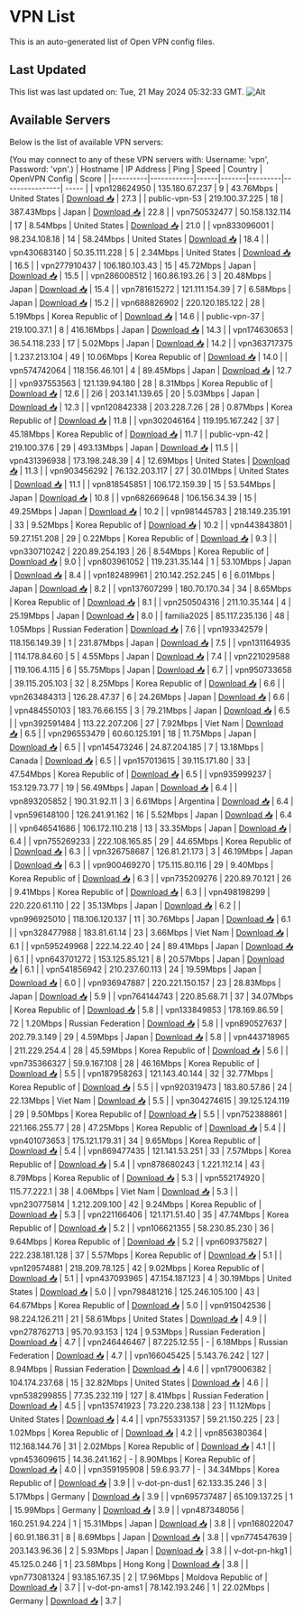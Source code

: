# VPN List

This is an auto-generated list of Open VPN config files.

## Last Updated

This list was last updated on: Tue, 21 May 2024 05:32:33 GMT.
![Alt](https://repobeats.axiom.co/api/embed/186b98318ef1479477931607c1ad7d823f12451f.svg "Repobeats analytics image")

## Available Servers

Below is the list of available VPN servers:

(You may connect to any of these VPN servers with: Username: 'vpn', Password: 'vpn'.)
| Hostname | IP Address | Ping | Speed | Country | OpenVPN Config | Score |
|----------|------------|------|-------|---------|----------------| ----- |
| vpn128624950 | 135.180.67.237 | 9 | 43.76Mbps | United States | [Download 📥](./configs/server_0_US.ovpn) | 27.3 |
| public-vpn-53 | 219.100.37.225 | 18 | 387.43Mbps | Japan | [Download 📥](./configs/server_1_JP.ovpn) | 22.8 |
| vpn750532477 | 50.158.132.114 | 17 | 8.54Mbps | United States | [Download 📥](./configs/server_2_US.ovpn) | 21.0 |
| vpn833096001 | 98.234.108.18 | 14 | 58.24Mbps | United States | [Download 📥](./configs/server_3_US.ovpn) | 18.4 |
| vpn430683140 | 50.35.111.228 | 5 | 2.34Mbps | United States | [Download 📥](./configs/server_4_US.ovpn) | 16.5 |
| vpn277910437 | 106.180.103.43 | 15 | 45.72Mbps | Japan | [Download 📥](./configs/server_5_JP.ovpn) | 15.5 |
| vpn286008512 | 160.86.193.26 | 3 | 20.48Mbps | Japan | [Download 📥](./configs/server_6_JP.ovpn) | 15.4 |
| vpn781615272 | 121.111.154.39 | 7 | 6.58Mbps | Japan | [Download 📥](./configs/server_7_JP.ovpn) | 15.2 |
| vpn688826902 | 220.120.185.122 | 28 | 5.19Mbps | Korea Republic of | [Download 📥](./configs/server_8_KR.ovpn) | 14.6 |
| public-vpn-37 | 219.100.37.1 | 8 | 416.16Mbps | Japan | [Download 📥](./configs/server_9_JP.ovpn) | 14.3 |
| vpn174630653 | 36.54.118.233 | 17 | 5.02Mbps | Japan | [Download 📥](./configs/server_10_JP.ovpn) | 14.2 |
| vpn363717375 | 1.237.213.104 | 49 | 10.06Mbps | Korea Republic of | [Download 📥](./configs/server_11_KR.ovpn) | 14.0 |
| vpn574742064 | 118.156.46.101 | 4 | 89.45Mbps | Japan | [Download 📥](./configs/server_12_JP.ovpn) | 12.7 |
| vpn937553563 | 121.139.94.180 | 28 | 8.31Mbps | Korea Republic of | [Download 📥](./configs/server_13_KR.ovpn) | 12.6 |
| 2i6 | 203.141.139.65 | 20 | 5.03Mbps | Japan | [Download 📥](./configs/server_14_JP.ovpn) | 12.3 |
| vpn120842338 | 203.228.7.26 | 28 | 0.87Mbps | Korea Republic of | [Download 📥](./configs/server_15_KR.ovpn) | 11.8 |
| vpn302046164 | 119.195.167.242 | 37 | 45.18Mbps | Korea Republic of | [Download 📥](./configs/server_16_KR.ovpn) | 11.7 |
| public-vpn-42 | 219.100.37.6 | 29 | 493.13Mbps | Japan | [Download 📥](./configs/server_17_JP.ovpn) | 11.5 |
| vpn431396938 | 173.198.248.39 | 4 | 12.69Mbps | United States | [Download 📥](./configs/server_18_US.ovpn) | 11.3 |
| vpn903456292 | 76.132.203.117 | 27 | 30.01Mbps | United States | [Download 📥](./configs/server_19_US.ovpn) | 11.1 |
| vpn818545851 | 106.172.159.39 | 15 | 53.54Mbps | Japan | [Download 📥](./configs/server_20_JP.ovpn) | 10.8 |
| vpn682669648 | 106.156.34.39 | 15 | 49.25Mbps | Japan | [Download 📥](./configs/server_21_JP.ovpn) | 10.2 |
| vpn981445783 | 218.149.235.191 | 33 | 9.52Mbps | Korea Republic of | [Download 📥](./configs/server_22_KR.ovpn) | 10.2 |
| vpn443843801 | 59.27.151.208 | 29 | 0.22Mbps | Korea Republic of | [Download 📥](./configs/server_23_KR.ovpn) | 9.3 |
| vpn330710242 | 220.89.254.193 | 26 | 8.54Mbps | Korea Republic of | [Download 📥](./configs/server_24_KR.ovpn) | 9.0 |
| vpn803961052 | 119.231.35.144 | 1 | 53.10Mbps | Japan | [Download 📥](./configs/server_25_JP.ovpn) | 8.4 |
| vpn182489961 | 210.142.252.245 | 6 | 6.01Mbps | Japan | [Download 📥](./configs/server_26_JP.ovpn) | 8.2 |
| vpn137607299 | 180.70.170.34 | 34 | 8.65Mbps | Korea Republic of | [Download 📥](./configs/server_27_KR.ovpn) | 8.1 |
| vpn250504316 | 211.10.35.144 | 4 | 25.19Mbps | Japan | [Download 📥](./configs/server_28_JP.ovpn) | 8.0 |
| familia2025 | 85.117.235.136 | 48 | 1.05Mbps | Russian Federation | [Download 📥](./configs/server_29_RU.ovpn) | 7.6 |
| vpn193342579 | 118.156.149.39 | 1 | 231.87Mbps | Japan | [Download 📥](./configs/server_30_JP.ovpn) | 7.5 |
| vpn131164935 | 114.178.84.60 | 5 | 4.55Mbps | Japan | [Download 📥](./configs/server_31_JP.ovpn) | 7.4 |
| vpn221029588 | 119.106.4.115 | 6 | 55.75Mbps | Japan | [Download 📥](./configs/server_32_JP.ovpn) | 6.7 |
| vpn950733658 | 39.115.205.103 | 32 | 8.25Mbps | Korea Republic of | [Download 📥](./configs/server_33_KR.ovpn) | 6.6 |
| vpn263484313 | 126.28.47.37 | 6 | 24.26Mbps | Japan | [Download 📥](./configs/server_34_JP.ovpn) | 6.6 |
| vpn484550103 | 183.76.66.155 | 3 | 79.21Mbps | Japan | [Download 📥](./configs/server_35_JP.ovpn) | 6.5 |
| vpn392591484 | 113.22.207.206 | 27 | 7.92Mbps | Viet Nam | [Download 📥](./configs/server_36_VN.ovpn) | 6.5 |
| vpn296553479 | 60.60.125.191 | 18 | 11.75Mbps | Japan | [Download 📥](./configs/server_37_JP.ovpn) | 6.5 |
| vpn145473246 | 24.87.204.185 | 7 | 13.18Mbps | Canada | [Download 📥](./configs/server_38_CA.ovpn) | 6.5 |
| vpn157013615 | 39.115.171.80 | 33 | 47.54Mbps | Korea Republic of | [Download 📥](./configs/server_39_KR.ovpn) | 6.5 |
| vpn935999237 | 153.129.73.77 | 19 | 56.49Mbps | Japan | [Download 📥](./configs/server_40_JP.ovpn) | 6.4 |
| vpn893205852 | 190.31.92.11 | 3 | 6.61Mbps | Argentina | [Download 📥](./configs/server_41_AR.ovpn) | 6.4 |
| vpn596148100 | 126.241.91.162 | 16 | 5.52Mbps | Japan | [Download 📥](./configs/server_42_JP.ovpn) | 6.4 |
| vpn646541686 | 106.172.110.218 | 13 | 33.35Mbps | Japan | [Download 📥](./configs/server_43_JP.ovpn) | 6.4 |
| vpn755269233 | 222.108.165.85 | 29 | 44.65Mbps | Korea Republic of | [Download 📥](./configs/server_44_KR.ovpn) | 6.3 |
| vpn326758687 | 126.81.21.173 | 3 | 46.19Mbps | Japan | [Download 📥](./configs/server_45_JP.ovpn) | 6.3 |
| vpn900469270 | 175.115.80.116 | 29 | 9.40Mbps | Korea Republic of | [Download 📥](./configs/server_46_KR.ovpn) | 6.3 |
| vpn735209276 | 220.89.70.121 | 26 | 9.41Mbps | Korea Republic of | [Download 📥](./configs/server_47_KR.ovpn) | 6.3 |
| vpn498198299 | 220.220.61.110 | 22 | 35.13Mbps | Japan | [Download 📥](./configs/server_48_JP.ovpn) | 6.2 |
| vpn996925010 | 118.106.120.137 | 11 | 30.76Mbps | Japan | [Download 📥](./configs/server_49_JP.ovpn) | 6.1 |
| vpn328477988 | 183.81.61.14 | 23 | 3.66Mbps | Viet Nam | [Download 📥](./configs/server_50_VN.ovpn) | 6.1 |
| vpn595249968 | 222.14.22.40 | 24 | 89.41Mbps | Japan | [Download 📥](./configs/server_51_JP.ovpn) | 6.1 |
| vpn643701272 | 153.125.85.121 | 8 | 20.57Mbps | Japan | [Download 📥](./configs/server_52_JP.ovpn) | 6.1 |
| vpn541856942 | 210.237.60.113 | 24 | 19.59Mbps | Japan | [Download 📥](./configs/server_53_JP.ovpn) | 6.0 |
| vpn936947887 | 220.221.150.157 | 23 | 28.83Mbps | Japan | [Download 📥](./configs/server_54_JP.ovpn) | 5.9 |
| vpn764144743 | 220.85.68.71 | 37 | 34.07Mbps | Korea Republic of | [Download 📥](./configs/server_55_KR.ovpn) | 5.8 |
| vpn133849853 | 178.169.86.59 | 72 | 1.20Mbps | Russian Federation | [Download 📥](./configs/server_56_RU.ovpn) | 5.8 |
| vpn890527637 | 202.79.3.149 | 29 | 4.59Mbps | Japan | [Download 📥](./configs/server_57_JP.ovpn) | 5.8 |
| vpn443718965 | 211.229.254.4 | 28 | 45.59Mbps | Korea Republic of | [Download 📥](./configs/server_58_KR.ovpn) | 5.6 |
| vpn735366327 | 59.9.167.108 | 28 | 46.16Mbps | Korea Republic of | [Download 📥](./configs/server_59_KR.ovpn) | 5.5 |
| vpn187958263 | 121.143.40.144 | 32 | 32.77Mbps | Korea Republic of | [Download 📥](./configs/server_60_KR.ovpn) | 5.5 |
| vpn920319473 | 183.80.57.86 | 24 | 22.13Mbps | Viet Nam | [Download 📥](./configs/server_61_VN.ovpn) | 5.5 |
| vpn304274615 | 39.125.124.119 | 29 | 9.50Mbps | Korea Republic of | [Download 📥](./configs/server_62_KR.ovpn) | 5.5 |
| vpn752388861 | 221.166.255.77 | 28 | 47.25Mbps | Korea Republic of | [Download 📥](./configs/server_63_KR.ovpn) | 5.4 |
| vpn401073653 | 175.121.179.31 | 34 | 9.65Mbps | Korea Republic of | [Download 📥](./configs/server_64_KR.ovpn) | 5.4 |
| vpn869477435 | 121.141.53.251 | 33 | 7.57Mbps | Korea Republic of | [Download 📥](./configs/server_65_KR.ovpn) | 5.4 |
| vpn878680243 | 1.221.112.14 | 43 | 8.79Mbps | Korea Republic of | [Download 📥](./configs/server_66_KR.ovpn) | 5.3 |
| vpn552174920 | 115.77.222.1 | 38 | 4.06Mbps | Viet Nam | [Download 📥](./configs/server_67_VN.ovpn) | 5.3 |
| vpn230775814 | 1.212.209.100 | 42 | 9.24Mbps | Korea Republic of | [Download 📥](./configs/server_68_KR.ovpn) | 5.3 |
| vpn221166406 | 121.171.51.40 | 35 | 47.74Mbps | Korea Republic of | [Download 📥](./configs/server_69_KR.ovpn) | 5.2 |
| vpn106621355 | 58.230.85.230 | 36 | 9.64Mbps | Korea Republic of | [Download 📥](./configs/server_70_KR.ovpn) | 5.2 |
| vpn609375827 | 222.238.181.128 | 37 | 5.57Mbps | Korea Republic of | [Download 📥](./configs/server_71_KR.ovpn) | 5.1 |
| vpn129574881 | 218.209.78.125 | 42 | 9.02Mbps | Korea Republic of | [Download 📥](./configs/server_72_KR.ovpn) | 5.1 |
| vpn437093965 | 47.154.187.123 | 4 | 30.19Mbps | United States | [Download 📥](./configs/server_73_US.ovpn) | 5.0 |
| vpn798481216 | 125.246.105.100 | 43 | 64.67Mbps | Korea Republic of | [Download 📥](./configs/server_74_KR.ovpn) | 5.0 |
| vpn915042536 | 98.224.126.211 | 21 | 58.61Mbps | United States | [Download 📥](./configs/server_75_US.ovpn) | 4.9 |
| vpn278762713 | 95.70.93.153 | 124 | 9.53Mbps | Russian Federation | [Download 📥](./configs/server_76_RU.ovpn) | 4.7 |
| vpn246446467 | 87.225.12.55 | - | 6.18Mbps | Russian Federation | [Download 📥](./configs/server_77_RU.ovpn) | 4.7 |
| vpn166045425 | 5.143.76.242 | 127 | 8.94Mbps | Russian Federation | [Download 📥](./configs/server_78_RU.ovpn) | 4.6 |
| vpn179006382 | 104.174.237.68 | 15 | 32.82Mbps | United States | [Download 📥](./configs/server_79_US.ovpn) | 4.6 |
| vpn538299855 | 77.35.232.119 | 127 | 8.41Mbps | Russian Federation | [Download 📥](./configs/server_80_RU.ovpn) | 4.5 |
| vpn135741923 | 73.220.238.138 | 23 | 11.12Mbps | United States | [Download 📥](./configs/server_81_US.ovpn) | 4.4 |
| vpn755331357 | 59.21.150.225 | 23 | 1.02Mbps | Korea Republic of | [Download 📥](./configs/server_82_KR.ovpn) | 4.2 |
| vpn856380364 | 112.168.144.76 | 31 | 2.02Mbps | Korea Republic of | [Download 📥](./configs/server_83_KR.ovpn) | 4.1 |
| vpn453609615 | 14.36.241.162 | - | 8.90Mbps | Korea Republic of | [Download 📥](./configs/server_84_KR.ovpn) | 4.0 |
| vpn359195908 | 59.6.93.77 | - | 34.34Mbps | Korea Republic of | [Download 📥](./configs/server_85_KR.ovpn) | 3.9 |
| v-dot-pn-dus1 | 62.133.35.246 | 3 | 5.17Mbps | Germany | [Download 📥](./configs/server_86_DE.ovpn) | 3.9 |
| vpn695737487 | 65.109.137.25 | 1 | 15.99Mbps | Germany | [Download 📥](./configs/server_87_DE.ovpn) | 3.9 |
| vpn487348056 | 160.251.94.224 | 1 | 15.31Mbps | Japan | [Download 📥](./configs/server_88_JP.ovpn) | 3.8 |
| vpn168022047 | 60.91.186.31 | 8 | 8.69Mbps | Japan | [Download 📥](./configs/server_89_JP.ovpn) | 3.8 |
| vpn774547639 | 203.143.96.36 | 2 | 5.93Mbps | Japan | [Download 📥](./configs/server_90_JP.ovpn) | 3.8 |
| v-dot-pn-hkg1 | 45.125.0.246 | 1 | 23.58Mbps | Hong Kong | [Download 📥](./configs/server_91_HK.ovpn) | 3.8 |
| vpn773081324 | 93.185.167.35 | 2 | 17.96Mbps | Moldova Republic of | [Download 📥](./configs/server_92_MD.ovpn) | 3.7 |
| v-dot-pn-ams1 | 78.142.193.246 | 1 | 22.02Mbps | Germany | [Download 📥](./configs/server_93_DE.ovpn) | 3.7 |
